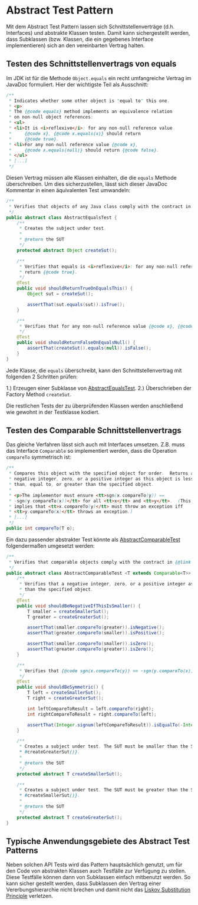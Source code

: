 # Abstract Test Pattern

Mit dem Abstract Test Pattern lassen sich Schnittstellenverträge (d.h. Interfaces) und abstrakte Klassen 
testen. Damit kann sichergestellt werden, dass Subklassen (bzw. Klassen, die ein gegebenes Interface
implementieren) sich an den vereinbarten Vertrag halten.

## Testen des Schnittstellenvertrags von equals

Im JDK ist für die Methode `Object.equals` ein recht umfangreiche Vertrag im JavaDoc formuliert. Hier der wichtigste
 Teil als Ausschnitt:

```java
/**
 * Indicates whether some other object is "equal to" this one.
 * <p>
 * The {@code equals} method implements an equivalence relation
 * on non-null object references:
 * <ul>
 * <li>It is <i>reflexive</i>: for any non-null reference value
 *     {@code x}, {@code x.equals(x)} should return
 *     {@code true}.
 * <li>For any non-null reference value {@code x},
 *     {@code x.equals(null)} should return {@code false}.
 * </ul>
 * [...]
 */
```

Diesen Vertrag müssen alle Klassen einhalten, die die `equals` Methode überschreiben. Um dies sicherzustellen,
lässt sich dieser JavaDoc Kommentar in einen äquivalenten Test umwandeln:

```java
/**
 * Verifies that objects of any Java class comply with the contract in {@link Object#equals(Object)}.
 */
public abstract class AbstractEqualsTest {
    /**
     * Creates the subject under test.
     *
     * @return the SUT
     */
    protected abstract Object createSut();

    /**
     * Verifies that equals is <i>reflexive</i>: for any non-null reference value {@code x}, {@code x.equals(x)} should
     * return {@code true}.
     */
    @Test
    public void shouldReturnTrueOnEqualsThis() {
        Object sut = createSut();

        assertThat(sut.equals(sut)).isTrue();
    }

    /**
     * Verifies that for any non-null reference value {@code x}, {@code x.equals(null)} should return {@code false}.
     */
    @Test
    public void shouldReturnFalseOnEqualsNull() {
        assertThat(createSut().equals(null)).isFalse();
    }
}
```

Jede Klasse, die `equals` überschreibt, kann den Schnittstellenvertrag mit folgenden 2 Schritten prüfen:

1.) Erzeugen einer Subklasse von [AbstractEqualsTest](../../master/src/test/java/edu/hm/hafner/util/AbstractEqualsTest.java).
2.) Überschrieben der Factory Method `createSut`.

Die restlichen Tests der zu überprüfenden Klassen werden anschließend wie gewohnt in der Testklasse kodiert.

## Testen des Comparable Schnittstellenvertrags 

Das gleiche Verfahren lässt sich auch mit Interfaces umsetzen. 
Z.B. muss das Interface `Comparable` so implementiert werden, dass die Operation `compareTo` symmetrisch ist:

```java
/**
 * Compares this object with the specified object for order.  Returns a
 * negative integer, zero, or a positive integer as this object is less
 * than, equal to, or greater than the specified object.
 *
 * <p>The implementor must ensure <tt>sgn(x.compareTo(y)) ==
 * -sgn(y.compareTo(x))</tt> for all <tt>x</tt> and <tt>y</tt>.  (This
 * implies that <tt>x.compareTo(y)</tt> must throw an exception iff
 * <tt>y.compareTo(x)</tt> throws an exception.)
 * [...]
 */
public int compareTo(T o);
```

Ein dazu passender abstrakter Test könnte als 
[AbstractComparableTest](../../master/src/test/java/edu/hm/hafner/util/AbstractComparableTest.java) 
folgendermaßen umgesetzt werden: 

```java
/**
 * Verifies that comparable objects comply with the contract in {@link Comparable#compareTo(Object)}.
 */
public abstract class AbstractComparableTest <T extends Comparable<T>> {
    /**
     * Verifies that a negative integer, zero, or a positive integer as this object is less than, equal to, or greater
     * than the specified object.
     */
    @Test
    public void shouldBeNegativeIfThisIsSmaller() {
        T smaller = createSmallerSut();
        T greater = createGreaterSut();

        assertThat(smaller.compareTo(greater)).isNegative();
        assertThat(greater.compareTo(smaller)).isPositive();

        assertThat(smaller.compareTo(smaller)).isZero();
        assertThat(greater.compareTo(greater)).isZero();
    }

    /**
     * Verifies that {@code sgn(x.compareTo(y)) == -sgn(y.compareTo(x))} for all {@code x} and {@code y}.
     */
    @Test
    public void shouldBeSymmetric() {
        T left = createSmallerSut();
        T right = createGreaterSut();

        int leftCompareToResult = left.compareTo(right);
        int rightCompareToResult = right.compareTo(left);

        assertThat(Integer.signum(leftCompareToResult)).isEqualTo(-Integer.signum(rightCompareToResult));
    }

    /**
     * Creates a subject under test. The SUT must be smaller than the SUT of the opposite method {@link
     * #createGreaterSut()}.
     *
     * @return the SUT
     */
    protected abstract T createSmallerSut();

    /**
     * Creates a subject under test. The SUT must be greater than the SUT of the opposite method {@link
     * #createSmallerSut()}.
     *
     * @return the SUT
     */
    protected abstract T createGreaterSut();
}
```

## Typische Anwendungsgebiete des Abstract Test Patterns

Neben solchen API Tests wird das Pattern hauptsächlich genutzt, um für den Code von abstrakten Klassen auch Testfälle 
zur Verfügung zu stellen. Diese Testfälle können dann von Subklassen einfach mitbenutzt werden. So kann sicher
gestellt werden, dass Subklassen den Vertrag einer Vererbungshierarchie nicht brechen und damit nicht das 
[Liskov Substitution Principle](http://www.objectmentor.com/resources/articles/lsp.pdf) verletzen.